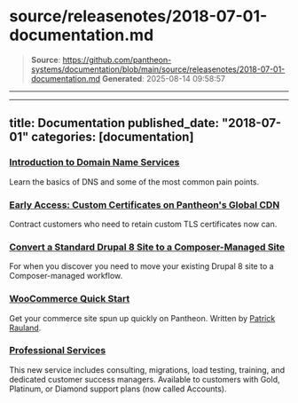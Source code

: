 # source/releasenotes/2018-07-01-documentation.md

> **Source**: https://github.com/pantheon-systems/documentation/blob/main/source/releasenotes/2018-07-01-documentation.md
> **Generated**: 2025-08-14 09:58:57

---

---
title: Documentation
published_date: "2018-07-01"
categories: [documentation]
---
### [Introduction to Domain Name Services](/guides/domains/dns)
Learn the basics of DNS and some of the most common pain points.

### [Early Access: Custom Certificates on Pantheon's Global CDN](/custom-certificates)
Contract customers who need to retain custom TLS certificates now can.

### [Convert a Standard Drupal 8 Site to a Composer-Managed Site](/guides/composer-convert)
For when you discover you need to move your existing Drupal 8 site to a Composer-managed workflow.

### [WooCommerce Quick Start](/guides/woocommerce)
Get your commerce site spun up quickly on Pantheon. Written by [Patrick Rauland](https://www.speakinginbytes.com/).

### [Professional Services](/guides/professional-services)

This new service includes consulting, migrations, load testing, training, and dedicated customer success managers. Available to customers with Gold, Platinum, or Diamond support plans (now called Accounts).
